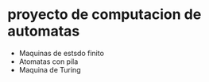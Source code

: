 # proyecto de computacion de automatas
* Maquinas de estsdo finito
* Atomatas con pila
* Maquina de Turing

